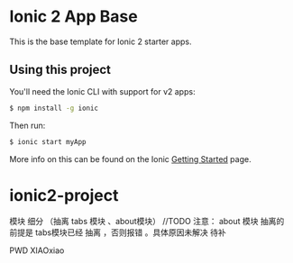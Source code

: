 Ionic 2 App Base
=====================

This is the base template for Ionic 2 starter apps.

## Using this project

You'll need the Ionic CLI with support for v2 apps:

```bash
$ npm install -g ionic
```

Then run:

```bash
$ ionic start myApp
```

More info on this can be found on the Ionic [Getting Started](http://ionicframework.com/docs/v2/getting-started/) page.
# ionic2-project
模块 细分 （抽离 tabs 模块 、about模块）
//TODO
注意： about 模块 抽离的 前提是  tabs模块已经 抽离  ，否则报错 。具体原因未解决 待补 

PWD   XIAOxiao
